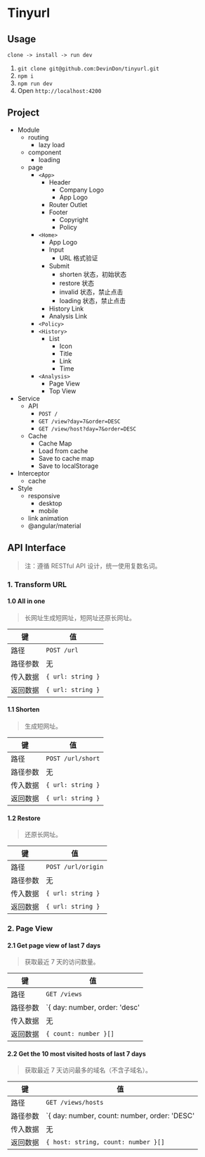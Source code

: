 # Tinyurl

## Usage

`clone -> install -> run dev`

1. `git clone git@github.com:DevinDon/tinyurl.git`
2. `npm i`
3. `npm run dev`
4. Open `http://localhost:4200`

## Project

- Module
  - routing
    - lazy load
  - component
    - loading
  - page
    - `<App>`
      - Header
        - Company Logo
        - App Logo
      - Router Outlet
      - Footer
        - Copyright
        - Policy
    - `<Home>`
      - App Logo
      - Input
        - URL 格式验证
      - Submit
        - shorten 状态，初始状态
        - restore 状态
        - invalid 状态，禁止点击
        - loading 状态，禁止点击
      - History Link
      - Analysis Link
    - `<Policy>`
    - `<History>`
      - List
        - Icon
        - Title
        - Link
        - Time
    - `<Analysis>`
      - Page View
      - Top View
- Service
  - API
    - `POST /`
    - `GET /view?day=7&order=DESC`
    - `GET /view/host?day=7&order=DESC`
  - Cache
    - Cache Map
    - Load from cache
    - Save to cache map
    - Save to localStorage
- Interceptor
  - cache
- Style
  - responsive
    - desktop
    - mobile
  - link animation
  - @angular/material

## API Interface

> 注：遵循 RESTful API 设计，统一使用复数名词。

### 1. Transform URL

#### 1.0 All in one

> 长网址生成短网址，短网址还原长网址。

| 键       | 值                |
| -------- | ----------------- |
| 路径     | `POST /url`       |
| 路径参数 | 无                |
| 传入数据 | `{ url: string }` |
| 返回数据 | `{ url: string }` |

#### 1.1 Shorten

> 生成短网址。

| 键       | 值                |
| -------- | ----------------- |
| 路径     | `POST /url/short` |
| 路径参数 | 无                |
| 传入数据 | `{ url: string }` |
| 返回数据 | `{ url: string }` |

#### 1.2 Restore

> 还原长网址。

| 键       | 值                 |
| -------- | ------------------ |
| 路径     | `POST /url/origin` |
| 路径参数 | 无                 |
| 传入数据 | `{ url: string }`  |
| 返回数据 | `{ url: string }`  |

### 2. Page View

#### 2.1 Get page view of last 7 days

> 获取最近 7 天的访问数量。

| 键       | 值                                       |
| -------- | ---------------------------------------- |
| 路径     | `GET /views`                             |
| 路径参数 | `{ day: number, order: 'desc' | 'asc' }` |
| 传入数据 | 无                                       |
| 返回数据 | `{ count: number }[]`                    |

#### 2.2 Get the 10 most visited hosts of last 7 days

> 获取最近 7 天访问最多的域名（不含子域名）。

| 键       | 值                                                      |
| -------- | ------------------------------------------------------- |
| 路径     | `GET /views/hosts`                                      |
| 路径参数 | `{ day: number, count: number, order: 'DESC' | 'ASC' }` |
| 传入数据 | 无                                                      |
| 返回数据 | `{ host: string, count: number }[]`                     |
